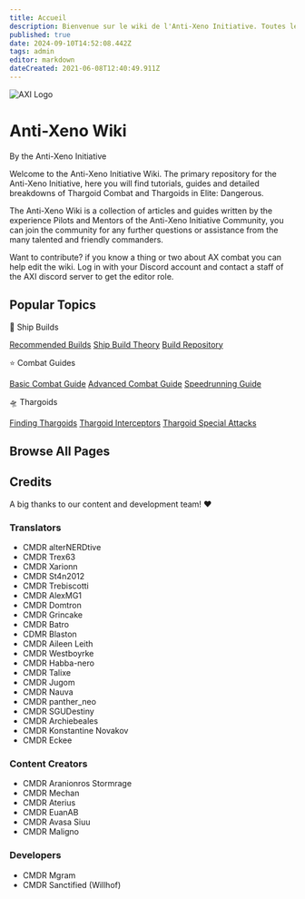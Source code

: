 ```yaml
---
title: Accueil
description: Bienvenue sur le wiki de l'Anti-Xeno Initiative. Toutes les ressources pour combattre les Thargoids.
published: true
date: 2024-09-10T14:52:08.442Z
tags: admin
editor: markdown
dateCreated: 2021-06-08T12:40:49.911Z
---
```


![AXI Logo](/img/axi_insignia_hypen_512.png)

# Anti-Xeno Wiki

By the Anti-Xeno Initiative

Welcome to the Anti-Xeno Initiative Wiki. The primary repository for the Anti-Xeno Initiative, here you will find tutorials, guides and detailed breakdowns of Thargoid Combat and Thargoids in Elite: Dangerous.

The Anti-Xeno Wiki is a collection of articles and guides written by the experience Pilots and Mentors of the Anti-Xeno Initiative Community, you can join the community for any further questions or assistance from the many talented and friendly commanders.

Want to contribute? if you know a thing or two about AX combat you can help edit the wiki. Log in with your Discord account and contact a staff of the AXI discord server to get the editor role.

## Popular Topics

🚀 Ship Builds

[Recommended Builds](/builds) [Ship Build Theory](/shipbuildtheory) [Build Repository](/buildrepository)

⭐ Combat Guides

[Basic Combat Guide](/basic-combat-guide) [Advanced Combat Guide](/advanced-combat-guide) [Speedrunning Guide](/combat-speedrunning)

🛸 Thargoids

[Finding Thargoids](/finding-thargoids) [Thargoid Interceptors](/interceptors) [Thargoid Special Attacks](/special-attacks)

## Browse All Pages

## Credits

A big thanks to our content and development team! ❤️

### Translators

-   CMDR alterNERDtive
-   CMDR Trex63
-   CMDR Xarionn
-   CMDR St4n2012
-   CMDR Trebiscotti
-   CMDR AlexMG1
-   CMDR Domtron
-   CMDR Grincake
-   CMDR Batro
-   CDMR Blaston
-   CMDR Aileen Leith
-   CMDR Westboyrke
-   CMDR Habba-nero
-   CMDR Talixe
-   CMDR Jugom
-   CMDR Nauva
-   CMDR panther\_neo
-   CMDR SGUDestiny
-   CMDR Archiebeales
-   CMDR Konstantine Novakov
-   CMDR Eckee

### Content Creators

-   CMDR Aranionros Stormrage
-   CMDR Mechan
-   CMDR Aterius
-   CMDR EuanAB
-   CMDR Avasa Siuu
-   CMDR Maligno

### Developers

-   CMDR Mgram
-   CMDR Sanctified (Willhof)